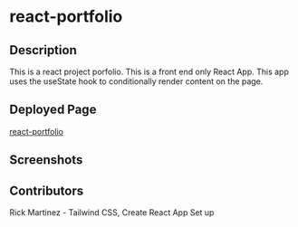 # react-portfolio

## Description
This is a react project porfolio. This is a front end only React App. This app uses the useState hook to conditionally render content on the page.

## Deployed Page
[react-portfolio](https://medranomiler.github.io/react-portfolio)

## Screenshots

## Contributors
Rick Martinez - Tailwind CSS, Create React App Set up
